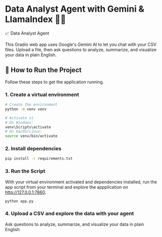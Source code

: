 # Data Analyst Agent with Gemini & LlamaIndex 📄🤖

📈 Data Analyst Agent

This Gradio web app uses Google's Gemini AI to let you chat with your CSV files. Upload a file, then ask questions to analyze, summarize, and visualize your data in plain English.

## 🚀 How to Run the Project

Follow these steps to get the application running.

### 1. Create a virtual environment
```bash
# Create the environment
python -m venv venv

# Activate it
# On Windows:
venv\Scripts\activate
# On macOS/Linux:
source venv/bin/activate
```

### 2. Install dependencies
```bash
pip install -r requirements.txt
```

### 3. Run the Script
With your virtual environment activated and dependencies installed, run the app script from your terminal and explore the appplication on http://127.0.0.1:7860.

```bash
python app.py
```

### 4. Upload a CSV and explore the data with your agent
Ask questions to analyze, summarize, and visualize your data in plain English